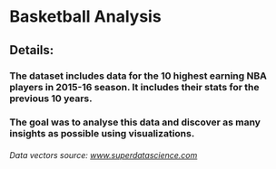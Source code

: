 # Basketball Analysis

## Details:

### The dataset includes data for the 10 highest earning NBA players in 2015-16 season. It includes their stats for the previous 10 years.
### The goal was to analyse this data and discover as many insights as possible using visualizations.

###### Data vectors source: www.superdatascience.com
